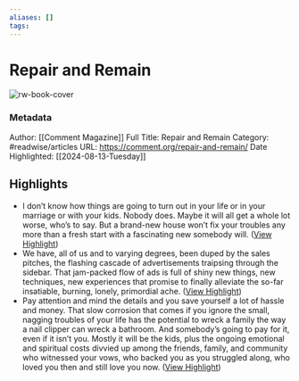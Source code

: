 ```yaml
---
aliases: []
tags:
---
```

# Repair and Remain

![rw-book-cover](https://comment.org/wp-content/uploads/2022/04/repair-and-remain1.jpg)
### Metadata
Author: [[Comment Magazine]]
Full Title: Repair and Remain
Category: #readwise/articles
URL: https://comment.org/repair-and-remain/
Date Highlighted: [[2024-08-13-Tuesday]]

## Highlights
- I don’t know how things are going to turn out in your life or in your marriage or with your kids. Nobody does. Maybe it will all get a whole lot worse, who’s to say. But a brand-new house won’t fix your troubles any more than a fresh start with a fascinating new somebody will. ([View Highlight](https://read.readwise.io/read/01j564k8t8cc60zqmdc9ex5547))
- We have, all of us and to varying degrees, been duped by the sales pitches, the flashing cascade of advertisements traipsing through the sidebar. That jam-packed flow of ads is full of shiny new things, new techniques, new experiences that promise to finally alleviate the so-far insatiable, burning, lonely, primordial ache. ([View Highlight](https://read.readwise.io/read/01j564g3ya30rw2gffx7entb93))
- Pay attention and mind the details and you save yourself a lot of hassle and money. That slow corrosion that comes if you ignore the small, nagging troubles of your life has the potential to wreck a family the way a nail clipper can wreck a bathroom. And somebody’s going to pay for it, even if it isn’t you. Mostly it will be the kids, plus the ongoing emotional and spiritual costs divvied up among the friends, family, and community who witnessed your vows, who backed you as you struggled along, who loved you then and still love you now. ([View Highlight](https://read.readwise.io/read/01j564sqpptndt0j9e7hr8qzt6))
